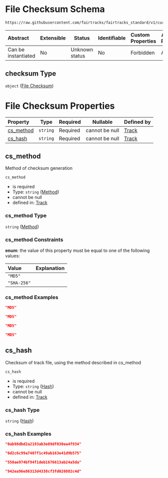 # File Checksum Schema

```txt
https://raw.githubusercontent.com/fairtracks/fairtracks_standard/v1/current/json/schema/fairtracks_track.schema.json#/properties/checksum
```




| Abstract            | Extensible | Status         | Identifiable | Custom Properties | Additional Properties | Access Restrictions | Defined In                                                                                           |
| :------------------ | ---------- | -------------- | ------------ | :---------------- | --------------------- | ------------------- | ---------------------------------------------------------------------------------------------------- |
| Can be instantiated | No         | Unknown status | No           | Forbidden         | Allowed               | none                | [fairtracks_track.schema.json\*](../json/schema/fairtracks_track.schema.json "open original schema") |

## checksum Type

`object` ([File Checksum](fairtracks_track-properties-file-checksum.md))

# File Checksum Properties

| Property                | Type     | Required | Nullable       | Defined by                                                                                                                                                                                                                                    |
| :---------------------- | -------- | -------- | -------------- | :-------------------------------------------------------------------------------------------------------------------------------------------------------------------------------------------------------------------------------------------- |
| [cs_method](#cs_method) | `string` | Required | cannot be null | [Track](fairtracks_track-properties-file-checksum-properties-method.md "https://raw.githubusercontent.com/fairtracks/fairtracks_standard/v1/current/json/schema/fairtracks_track.schema.json#/properties/checksum/properties/cs_method") |
| [cs_hash](#cs_hash)     | `string` | Required | cannot be null | [Track](fairtracks_track-properties-file-checksum-properties-hash.md "https://raw.githubusercontent.com/fairtracks/fairtracks_standard/v1/current/json/schema/fairtracks_track.schema.json#/properties/checksum/properties/cs_hash")     |

## cs_method

Method of checksum generation


`cs_method`

-   is required
-   Type: `string` ([Method](fairtracks_track-properties-file-checksum-properties-method.md))
-   cannot be null
-   defined in: [Track](fairtracks_track-properties-file-checksum-properties-method.md "https://raw.githubusercontent.com/fairtracks/fairtracks_standard/v1/current/json/schema/fairtracks_track.schema.json#/properties/checksum/properties/cs_method")

### cs_method Type

`string` ([Method](fairtracks_track-properties-file-checksum-properties-method.md))

### cs_method Constraints

**enum**: the value of this property must be equal to one of the following values:

| Value       | Explanation |
| :---------- | ----------- |
| `"MD5"`     |             |
| `"SHA-256"` |             |

### cs_method Examples

```json
"MD5"
```

```json
"MD5"
```

```json
"MD5"
```

```json
"MD5"
```

## cs_hash

Checksum of track file, using the method described in cs_method


`cs_hash`

-   is required
-   Type: `string` ([Hash](fairtracks_track-properties-file-checksum-properties-hash.md))
-   cannot be null
-   defined in: [Track](fairtracks_track-properties-file-checksum-properties-hash.md "https://raw.githubusercontent.com/fairtracks/fairtracks_standard/v1/current/json/schema/fairtracks_track.schema.json#/properties/checksum/properties/cs_hash")

### cs_hash Type

`string` ([Hash](fairtracks_track-properties-file-checksum-properties-hash.md))

### cs_hash Examples

```json
"0ab98dbd2a2193ab3e09df030ea4f934"
```

```json
"6d2c6c99a7407f1c49ab163e41d9b575"
```

```json
"550ae974bf94f1deb1676613ab24a5da"
```

```json
"942ea96e86313d4338cf3fd020882c4d"
```
